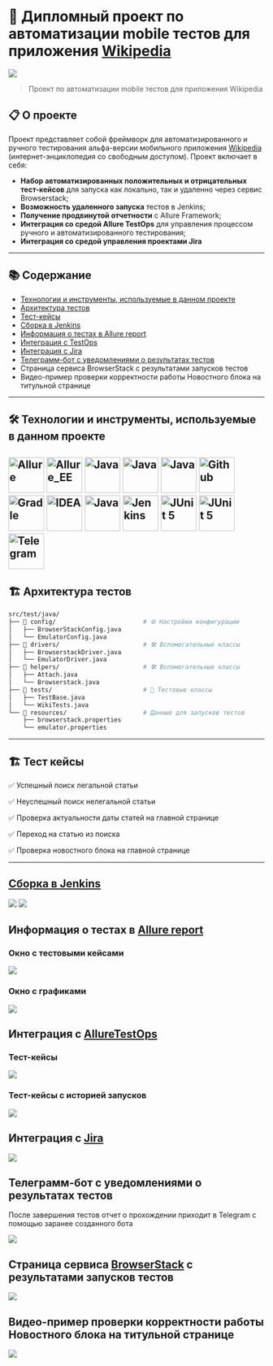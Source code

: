 # 🚀 Дипломный проект по автоматизации mobile тестов для приложения [Wikipedia](https://ru.wikipedia.org/)

![](https://github.com/kenzinaAA/mobile-tests/blob/main/images/Wikipedia-logo.png)

> Проект по автоматизации mobile тестов для приложения Wikipedia

## 📋 О проекте

Проект представляет собой фреймворк для автоматизированного и ручного тестирования альфа-версии мобильного приложения [Wikipedia](https://ru.wikipedia.org/) (интернет-энциклопедия со свободным доступом).
Проект включает в себя:
- **Набор автоматизированных положительных и отрицательных тест-кейсов** для запуска как локально, так и удаленно через сервис Browserstack;
- **Возможность удаленного запуска** тестов в Jenkins;
- **Получение продвинутой отчетности** с Allure Framework;
- **Интеграция со средой Allure TestOps** для управления процессом ручного и автоматизированного тестирования;
- **Интеграция со средой управления проектами Jira**
---

## 📚 Содержание

- [Технологии и инструменты, используемые в данном проекте](#технологии-и-инструменты)
- [Архитектура тестов](#архитектура-тестов)
- [Тест-кейсы](#тест-кейсы)
- [Сборка в Jenkins](#-сборка-в-jenkins)
- [Информация о тестах в Allure report](#-allure-отчет)
- [Интеграция с TestOps](#-интеграция-с-testops)
- [Интеграция с Jira](#-интеграция-с-jira)
- [Телеграмм-бот с уведомлениями о результатах тестов](#-телеграмм-бот-с-уведомлениями-о-результатах-тестов)
- Страница сервиса BrowserStack с результатами запусков тестов
- Видео-пример проверки корректности работы Новостного блока на титульной странице

---
<a id="технологии-и-инструменты"></a>
## 🛠 Технологии и инструменты, используемые в данном проекте

[<img alt="Allure" height="70" src="https://github.com/kenzinaAA/mobile-tests/blob/main/images/logo/Allure.svg" width="70"/>](https://github.com/allure-framework/allure2)
[<img alt="Allure_EE" height="70" src="https://github.com/kenzinaAA/mobile-tests/blob/main/images/logo/Allure_EE.svg" width="70"/>](https://qameta.io/)
[<img alt="Java" height="70" src="https://github.com/kenzinaAA/mobile-tests/blob/main/images/logo/Android.svg" width="70"/>](https://developer.android.com/studio?hl=ru)
[<img alt="Java" height="70" src="https://github.com/kenzinaAA/mobile-tests/blob/main/images/logo/Appium.svg" width="70"/>](https://appium.io//)
[<img alt="Java" height="70" src="https://github.com/kenzinaAA/mobile-tests/blob/main/images/logo/Browserstack.svg" width="70"/>](https://www.browserstack.com/)
[<img alt="Github" height="70" src="https://github.com/kenzinaAA/mobile-tests/blob/main/images/logo/GitHub.svg" width="70"/>](https://github.com/)
[<img alt="Gradle" height="70" src="https://github.com/kenzinaAA/mobile-tests/blob/main/images/logo/Gradle.svg" width="70"/>](https://gradle.org/)
[<img alt="IDEA" height="70" src="https://github.com/kenzinaAA/mobile-tests/blob/main/images/logo/Idea.svg" width="70"/>](https://www.jetbrains.com/idea/)
[<img alt="Java" height="70" src="https://github.com/kenzinaAA/mobile-tests/blob/main/images/logo/Java.svg" width="70"/>](https://www.java.com/)
[<img alt="Jenkins" height="70" src="https://github.com/kenzinaAA/mobile-tests/blob/main/images/logo/Jenkins.svg" width="70"/>](https://www.jenkins.io/)
[<img alt="JUnit 5" height="70" src="https://github.com/kenzinaAA/mobile-tests/blob/main/images/logo/Junit5.svg" width="70"/>](https://junit.org/junit5/)
[<img alt="JUnit 5" height="70" src="https://github.com/kenzinaAA/mobile-tests/blob/main/images/logo/Selenide.svg" width="70"/>](https://selenide.org/)
[<img alt="Telegram" height="70" src="https://github.com/kenzinaAA/mobile-tests/blob/main/images/logo/Telegram.svg" width="70"/>](https://telegram.org/)
---

<a id="архитектура-тестов"></a>
## 🏗 Архитектура тестов

```bash
src/test/java/
├── 📁 config/                        # ⚙️ Настройки конфигурации
│   ├── BrowserStackConfig.java
│   └── EmulatorConfig.java
├── 📁 drivers/                       # 🛠 Вспомогательные классы
│   ├── BrowserstackDriver.java
│   └── EmulatorDriver.java    
├── 📁 helpers/                       # 🛠 Вспомогательные классы
│   ├── Attach.java              
│   └── Browserstack.java             
├── 📁 tests/                         # 🧪 Тестовые классы
│   ├── TestBase.java         
│   └── WikiTests.java         
└── 📁 resources/                     # Данные для запусков тестов
    ├── browserstack.properties
    └── emulator.properties
```
---
<a id="Покрытие функциональности"></a>
## 🏗 Тест кейсы

✅ Успешный поиск легальной статьи

✅ Неуспешный поиск нелегальной статьи

✅ Проверка актуальности даты статей на главной странице

✅ Переход на статью из поиска

✅ Проверка новостного блока на главной странице

---
## [Сборка в Jenkins](https://jenkins.autotests.cloud/job/KenzinaAA_Diploma_Mobile/)

![](https://github.com/kenzinaAA/mobile-tests/blob/main/images/JenkinsMain.png)
![](https://github.com/kenzinaAA/mobile-tests/blob/main/images/JenkinsConfig.png)

## Информация о тестах в [Allure report](https://jenkins.autotests.cloud/job/KenzinaAA_Diploma_Mobile/allure/)

### Окно с тестовыми кейсами

![](https://github.com/kenzinaAA/mobile-tests/blob/main/images/AllureTestCases.png)

### Окно с графиками

![](https://github.com/kenzinaAA/mobile-tests/blob/main/images/AllureMain.png)

## Интеграция с [AllureTestOps](https://allure.autotests.cloud/project/4977/)

### Тест-кейсы

![](https://github.com/kenzinaAA/mobile-tests/blob/main/images/TestOppsCases.png)

### Тест-кейсы с историей запусков

![](https://github.com/kenzinaAA/mobile-tests/blob/main/images/TestOppsLaunches.png)

## Интеграция с [Jira](https://jira.autotests.cloud/browse/HOMEWORK-1521)

![](https://github.com/kenzinaAA/mobile-tests/blob/main/images/Jira.png)

## Телеграмм-бот с уведомлениями о результатах тестов

После завершения тестов отчет о прохождении приходит в Telegram с помощью заранее созданного бота

![](https://github.com/kenzinaAA/mobile-tests/blob/main/images/ChatBot.jpg)

## Страница сервиса [BrowserStack](https://app-automate.browserstack.com/projects/KenzinaAA_Diploma_Mobile) с результатами запусков тестов

![](https://github.com/kenzinaAA/mobile-tests/blob/main/images/BrowserStack.png)

## Видео-пример проверки корректности работы Новостного блока на титульной странице

![](https://github.com/kenzinaAA/mobile-tests/blob/main/images/TestNews.gif)
